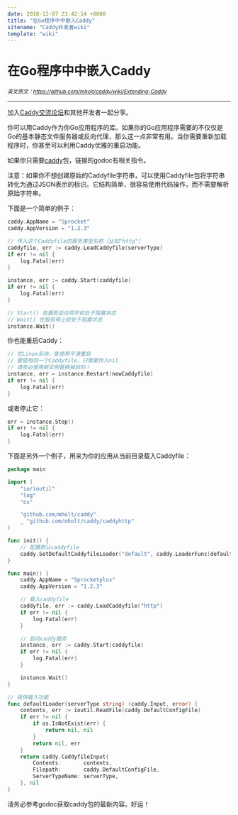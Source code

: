 ```yaml
---
date: 2018-12-07 23:42:14 +0800
title: "在Go程序中中嵌入Caddy"
sitename: "Caddy开发者wiki"
template: "wiki"
---
```


# 在Go程序中中嵌入Caddy

_<small>英文原文：<https://github.com/mholt/caddy/wiki/Extending-Caddy></small>_

_________________________

加入[Caddy交流论坛](https://caddy.community/)和其他开发者一起分享。

你可以用Caddy作为你Go应用程序的库。如果你的Go应用程序需要的不仅仅是Go的基本静态文件服务器或反向代理，那么这一点非常有用。当你需要重新加载程序时，你甚至可以利用Caddy优雅的重启功能。

如果你只需要[caddy](https://godoc.org/github.com/mholt/caddy)包，链接的godoc有相关指令。

注意：如果你不想创建原始的Caddyfile字符串，可以使用Caddyfile包将字符串转化为通过JSON表示的标识。它结构简单，很容易使用代码操作，而不需要解析原始字符串。

下面是一个简单的例子：

```go
caddy.AppName = "Sprocket"
caddy.AppVersion = "1.2.3"

// 传入这个Caddyfile的服务类型名称（比如"http"）
caddyfile, err := caddy.LoadCaddyfile(serverType)
if err != nil {
    log.Fatal(err)
}

instance, err := caddy.Start(caddyfile)
if err != nil {
    log.Fatal(err)
}

// Start() 在服务启动完毕前处于阻塞状态
// Wait() 在服务停止前处于阻塞状态
instance.Wait()
```

你也能重启Caddy：

```go
// 在Linux系统，能使用平滑重启
// 要使用同一个Caddyfile，只需要传入nil
// 请务必使用新实例替换掉旧的！
instance, err = instance.Restart(newCaddyfile)
if err != nil {
    log.Fatal(err)
}
```

或者停止它：

```go
err = instance.Stop()
if err != nil {
    log.Fatal(err)
}
```

下面是另外一个例子，用来为你的应用从当前目录载入Caddyfile：

```go
package main

import (
    "io/ioutil"
    "log"
    "os"

    "github.com/mholt/caddy"
    _ "github.com/mholt/caddy/caddyhttp"
)

func init() {
    // 配置默认caddyfile
    caddy.SetDefaultCaddyfileLoader("default", caddy.LoaderFunc(defaultLoader))
}

func main() {
    caddy.AppName = "Sprocketplus"
    caddy.AppVersion = "1.2.3"

    // 载入caddyfile
    caddyfile, err := caddy.LoadCaddyfile("http")
    if err != nil {
        log.Fatal(err)
    }

    // 启动caddy服务
    instance, err := caddy.Start(caddyfile)
    if err != nil {
        log.Fatal(err)
    }

    instance.Wait()
}

// 提供载入功能
func defaultLoader(serverType string) (caddy.Input, error) {
    contents, err := ioutil.ReadFile(caddy.DefaultConfigFile)
    if err != nil {
        if os.IsNotExist(err) {
            return nil, nil
        }
        return nil, err
    }
    return caddy.CaddyfileInput{
        Contents:       contents,
        Filepath:       caddy.DefaultConfigFile,
        ServerTypeName: serverType,
    }, nil
}
```

请务必参考godoc获取caddy包的最新内容。好运！
